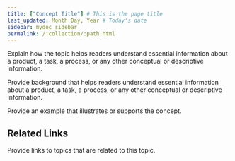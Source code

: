 ```yaml
---
title: ["Concept Title"] # This is the page title
last_updated: Month Day, Year # Today's date
sidebar: mydoc_sidebar
permalink: /:collection/:path.html
---
```

<!-- Short description -->

Explain how the topic helps readers understand essential information about a product, a task, a process, or any other conceptual or descriptive information.

<!-- Concept -->

Provide background that helps readers understand essential information about a product, a task, a process, or any other conceptual or descriptive information.

<!-- Example (optional)-->

Provide an example that illustrates or supports the concept.

<!-- Related links -->
## Related Links

Provide links to topics that are related to this topic.
